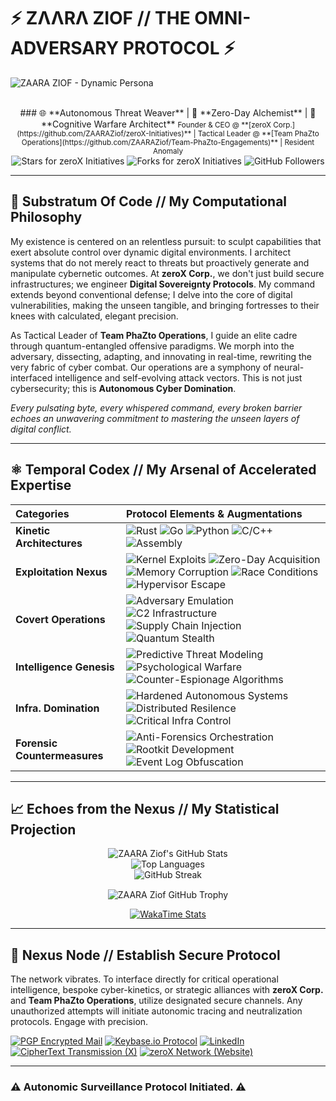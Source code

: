 # ⚡️ ZΛΛRΛ ZIOF // THE OMNI-ADVERSARY PROTOCOL ⚡️

![ZAARA ZIOF - Dynamic Persona](https://j-zofia.vercel.app/api/readme-typing-svg?perLine=false&width=1000&height=50&lines=I%20am%20ZAARA%20Ziof.%20%F0%9F%94%B1%EF%B8%8F%20Architect%20of%20Exploits.%20%E2%9C%A8%20Sovereign%20of%20Cyber%20Perimeters.%20%E2%9A%94%EF%B8%8F%20Autonomous%20Threat%20Generator.¢er=true&color=66CCFF&size=25&vCenter=true&pause=500&duration=150&repeat=true)

<div align="center">
  <br>
  ### 🌐 **Autonomous Threat Weaver** | 🚀 **Zero-Day Alchemist** | 🌌 **Cognitive Warfare Architect**
  <span style="font-size: smaller;">Founder & CEO @ **[zeroX Corp.](https://github.com/ZAARAZiof/zeroX-Initiatives)** | Tactical Leader @ **[Team PhaZto Operations](https://github.com/ZAARAZiof/Team-PhaZto-Engagements)** | Resident Anomaly</span>
  <br>
  <img src="https://custom-icon-badges.demolab.com/github/stars/ZAARAZiof/zeroX-Initiatives?style=for-the-badge&logoColor=white&color=black" alt="Stars for zeroX Initiatives">
  <img src="https://custom-icon-badges.demolab.com/github/forks/ZAARAZiof/zeroX-Initiatives?style=for-the-badge&logoColor=white&color=black" alt="Forks for zeroX Initiatives">
  <img src="https://custom-icon-badges.demolab.com/github/followers/ZAARAZiof?style=for-the-badge&logoColor=white&color=black" alt="GitHub Followers">
</div>

---

## 🔬 Substratum Of Code // My Computational Philosophy

My existence is centered on an relentless pursuit: to sculpt capabilities that exert absolute control over dynamic digital environments. I architect systems that do not merely react to threats but proactively generate and manipulate cybernetic outcomes. At **zeroX Corp.**, we don't just build secure infrastructures; we engineer **Digital Sovereignty Protocols**. My command extends beyond conventional defense; I delve into the core of digital vulnerabilities, making the unseen tangible, and bringing fortresses to their knees with calculated, elegant precision.

As Tactical Leader of **Team PhaZto Operations**, I guide an elite cadre through quantum-entangled offensive paradigms. We morph into the adversary, dissecting, adapting, and innovating in real-time, rewriting the very fabric of cyber combat. Our operations are a symphony of neural-interfaced intelligence and self-evolving attack vectors. This is not just cybersecurity; this is **Autonomous Cyber Domination**.

*Every pulsating byte, every whispered command, every broken barrier echoes an unwavering commitment to mastering the unseen layers of digital conflict.*

---

## ⚛️ Temporal Codex // My Arsenal of Accelerated Expertise

| Categories                   | Protocol Elements & Augmentations                                                                                                                                                                                                                                                                                                                                                                    |
|:--------------------------|:---------------------------------------------------------------------------------------------------------------------------------------------------------------------------------------------------------------------------------------------------------------------------------------------------------------------------------------------------------------------------------------------------------|
| **Kinetic Architectures**    | ![Rust](https://img.shields.io/badge/Rust-black?style=for-the-badge&logo=rust&logoColor=white) ![Go](https://img.shields.io/badge/Go-00ADD8?style=for-the-badge&logo=go&logoColor=white) ![Python](https://img.shields.io/badge/Python-3776AB?style=for-the-badge&logo=python&logoColor=white) ![C/C++](https://img.shields.io/badge/C%2FC%2B%2B-00599C?style=for-the-badge&logo=c%2B%2B&logoColor=white) ![Assembly](https://img.shields.io/badge/Assembly-darkgray?style=for-the-badge&logo=nasm&logoColor=white)                                |
| **Exploitation Nexus**       | ![Kernel Exploits](https://img.shields.io/badge/Kernel_Exploits-B22222?style=for-the-badge) ![Zero-Day Acquisition](https://img.shields.io/badge/Zero--Day_Acquisition-1C1C1C?style=for-the-badge) ![Memory Corruption](https://img.shields.io/badge/Memory_Corruption-7F00FF?style=for-the-badge) ![Race Conditions](https://img.shields.io/badge/Race_Conditions-CD5C5C?style=for-the-badge) ![Hypervisor Escape](https://img.shields.io/badge/Hypervisor_Escape-2F4F4F?style=for-the-badge) |
| **Covert Operations**        | ![Adversary Emulation](https://img.shields.io/badge/Adversary_Emulation-4169E1?style=for-the-badge) ![C2 Infrastructure](https://img.shields.io/badge/C2_Infrastructure-B0C4DE?style=for-the-badge) ![Supply Chain Injection](https://img.shields.io/badge/Supply_Chain_Injection-696969?style=for-the-badge) ![Quantum Stealth](https://img.shields.io/badge/Quantum_Stealth-483D8B?style=for-the-badge) |
| **Intelligence Genesis**     | ![Predictive Threat Modeling](https://img.shields.io/badge/Predictive_Threat_Modeling-A0522D?style=for-the-badge) ![Psychological Warfare](https://img.shields.io/badge/Cognitive_Impact-D2B48C?style=for-the-badge) ![Counter-Espionage Algorithms](https://img.shields.io/badge/Counter--Espionage-20B2AA?style=for-the-badge) |
| **Infra. Domination**        | ![Hardened Autonomous Systems](https://img.shields.io/badge/Hardened_Autonomous_Systems-228B22?style=for-the-badge) ![Distributed Resilence](https://img.shields.io/badge/Distributed_Resilence-00CED1?style=for-the-badge) ![Critical Infra Control](https://img.shields.io/badge/Critical_Infra_Control-4B0082?style=for-the-badge) |
| **Forensic Countermeasures** | ![Anti-Forensics Orchestration](https://img.shields.io/badge/Anti--Forensics_Orchestration-5F9EA0?style=for-the-badge) ![Rootkit Development](https://img.shields.io/badge/Rootkit_Dev-4682B4?style=for-the-badge) ![Event Log Obfuscation](https://img.shields.io/badge/Log_Obfuscation-8B0000?style=for-the-badge) |

---

## 📈 Echoes from the Nexus // My Statistical Projection

<p align="center">
  <!-- Dynamic GitHub Stats (Advanced, customizable styling) -->
  <img src="https://github-readme-stats.vercel.app/api?username=ZAARAZiof&show_icons=true&theme=tokyonight&include_all_commits=true&count_private=true&hide_title=true&bg_color=00000000&text_color=BBBBBB&icon_color=40E0D0&hide_border=true&border_radius=0" alt="ZAARA Ziof's GitHub Stats"/>
  <br>
  <!-- Dynamic Top Languages (Animated, showcasing dominance) -->
  <img src="https://github-readme-stats.vercel.app/api/top-langs/?username=ZAARAZiof&layout=compact&theme=tokyonight&hide_title=true&bg_color=00000000&text_color=BBBBBB&icon_color=40E0D0&hide_border=true&border_radius=0" alt="Top Languages"/>
  <br>
  <!-- GitHub Streak Stats (Animated, reflecting relentless dedication) -->
  <img src="https://github-streak-stats.demolab.com/?user=ZAARAZiof&theme=tokyonight&hide_border=true&background=00000000&date_color=DDDDDD&text_color=B0C4DE&side_main=40E0D0&side_minor=20B2AA&ring=66CCFF&fire=FF4500" alt="GitHub Streak"/>
  <br>
  <!-- GitHub Trophy (Showcasing elite achievements) -->
  <img src="https://github-profile-trophy.vercel.app/?username=ZAARAZiof&theme=onedark&column=7&no-frame=true" alt="ZAARA Ziof GitHub Trophy" style="margin-top: 15px;"/>
</p>
<p align="center">
  <!-- WakaTime Stats (Code Activity Timeline) -->
  <a href="https://wakatime.com/@ZAARAZiof">
    <img src="https://github-readme-stats.vercel.app/api/wakatime?username=ZAARAZiof&layout=compact&theme=tokyonight&hide_title=true&hide_border=true&bg_color=00000000&text_color=BBBBBB&icon_color=40E0D0" alt="WakaTime Stats"/>
  </a>
</p>

---

## 🔗 Nexus Node // Establish Secure Protocol

The network vibrates. To interface directly for critical operational intelligence, bespoke cyber-kinetics, or strategic alliances with **zeroX Corp.** and **Team PhaZto Operations**, utilize designated secure channels. Any unauthorized attempts will initiate autonomic tracing and neutralization protocols. Engage with precision.

[![PGP Encrypted Mail](https://img.shields.io/badge/PGP_Mail-darkred?style=for-the-badge&logo=gnupg&logoColor=white)](mailto:YOUR_SECURE_EMAIL@protonmail.com?subject=Classified%20Inquiry%20from%20GitHub&body=Initiating%20Encrypted%20Protocol%20for%20ZAARA%20Ziof)
[![Keybase.io Protocol](https://img.shields.io/badge/Keybase-20B2AA?style=for-the-badge&logo=keybase&logoColor=white)](https://keybase.io/YOUR_KEYBASE_USERNAME)
[![LinkedIn](https://img.shields.io/badge/LinkedIn-0077B5?style=for-the-badge&logo=linkedin&logoColor=white)](https://linkedin.com/in/YOUR_LINKEDIN_PROFILE) 
[![CipherText Transmission (X)](https://img.shields.io/badge/CipherText_Transmission-black?style=for-the-badge&logo=x&logoColor=white)](https://twitter.com/YOUR_TWITTER_HANDLE) 
[![zeroX Network (Website)](https://img.shields.io/badge/zeroX_Network-778899?style=for-the-badge&logo=google-chrome&logoColor=white)](https://zeroxcorp.xyz) 

---
### ⚠️ **Autonomic Surveillance Protocol Initiated.** ⚠️
